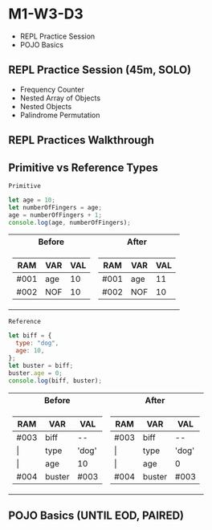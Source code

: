 # M1-W3-D3

- REPL Practice Session
- POJO Basics

## REPL Practice Session (45m, SOLO)

- Frequency Counter
- Nested Array of Objects
- Nested Objects
- Palindrome Permutation

## REPL Practices Walkthrough

## Primitive vs Reference Types

`Primitive`

```js
let age = 10;
let numberOfFingers = age;
age = numberOfFingers + 1;
console.log(age, numberOfFingers);
```

<table>
<tr><th>Before</th><th>After</th></tr>
<tr><td>

| RAM  | VAR | VAL |
| ---- | --- | --- |
| #001 | age | 10  |
| #002 | NOF | 10  |

</td><td>

| RAM  | VAR | VAL |
| ---- | --- | --- |
| #001 | age | 11  |
| #002 | NOF | 10  |

</td></tr> </table>

`Reference`

```js
let biff = {
  type: "dog",
  age: 10,
};
let buster = biff;
buster.age = 0;
console.log(biff, buster);
```

<table>
<tr>
  <th>Before</th>
  <th>After</th>
</tr>
<tr><td>

| RAM  | VAR    | VAL   |
| ---- | ------ | ----- |
| #003 | biff   | --    |
| \|   | type   | 'dog' |
| \|   | age    | 10    |
| #004 | buster | #003  |

</td><td>

| RAM  | VAR    | VAL   |
| ---- | ------ | ----- |
| #003 | biff   | --    |
| \|   | type   | 'dog' |
| \|   | age    | 0     |
| #004 | buster | #003  |

</td></tr> </table>


## POJO Basics (UNTIL EOD, PAIRED)